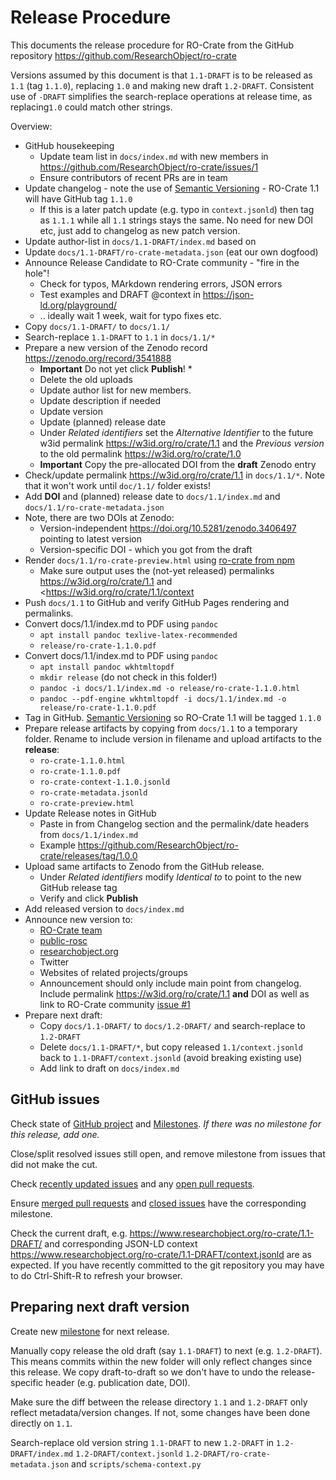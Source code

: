 # Release Procedure

This documents the release procedure for RO-Crate from the GitHub repository <https://github.com/ResearchObject/ro-crate>

Versions assumed by this document is that `1.1-DRAFT` is to be released as `1.1` (tag `1.1.0`), replacing `1.0` and making new draft `1.2-DRAFT`. Consistent use of `-DRAFT` simplifies the search-replace operations at release time, as replacing`1.0` could match other strings.

Overview:
* GitHub housekeeping
  * Update team list in `docs/index.md` with new members in <https://github.com/ResearchObject/ro-crate/issues/1>
  * Ensure contributors of recent PRs are in team
* Update changelog - note the use of [Semantic Versioning](https://semver.org/) - RO-Crate 1.1 will have GitHub tag `1.1.0`
  * If this is a later patch update (e.g. typo in `context.jsonld`) then tag as `1.1.1` while all `1.1` strings stays the same. No need for new DOI etc, just add to changelog as new patch version.
* Update author-list in `docs/1.1-DRAFT/index.md` based on 
* Update `docs/1.1-DRAFT/ro-crate-metadata.json` (eat our own dogfood)
* Announce Release Candidate to RO-Crate community - "fire in the hole"!
  * Check for typos, MArkdown rendering errors, JSON errors
  * Test examples and DRAFT @context in <https://json-ld.org/playground/>
  * .. ideally wait 1 week, wait for typo fixes etc.
* Copy `docs/1.1-DRAFT/` to `docs/1.1/`
* Search-replace `1.1-DRAFT` to `1.1` in `docs/1.1/*`
* Prepare a new version of the Zenodo record <https://zenodo.org/record/3541888>
  * **Important** Do not yet click **Publish**! * 
  * Delete the old uploads
  * Update author list for new members.
  * Update description if needed
  * Update version
  * Update (planned) release date
  * Under _Related identifiers_ set the _Alternative Identifier_ to the future w3id permalink  <https://w3id.org/ro/crate/1.1> and the _Previous version_ to the old permalink <https://w3id.org/ro/crate/1.0>
  * **Important** Copy the pre-allocated DOI from the **draft** Zenodo entry
* Check/update permalink <https://w3id.org/ro/crate/1.1> in `docs/1.1/*`. Note that it won't work until `doc/1.1/` folder exists!
* Add **DOI** and (planned) release date to `docs/1.1/index.md` and `docs/1.1/ro-crate-metadata.json`
 * Note, there are two DOIs at Zenodo:
   - Version-independent <https://doi.org/10.5281/zenodo.3406497> pointing to latest version
   - Version-specific DOI - which you got from the draft 
* Render `docs/1.1/ro-crate-preview.html` using [ro-crate from npm](https://www.npmjs.com/package/ro-crate)
  * Make sure output uses the (not-yet released) permalinks <https://w3id.org/ro/crate/1.1> and <<https://w3id.org/ro/crate/1.1/context>
* Push `docs/1.1` to GitHub and verify GitHub Pages rendering and permalinks.
* Convert docs/1.1/index.md to PDF using `pandoc`
  * `apt install pandoc texlive-latex-recommended`
  * `release/ro-crate-1.1.0.pdf`
* Convert docs/1.1/index.md to PDF using `pandoc`
  * `apt install pandoc wkhtmltopdf`
  * `mkdir release` (do not check in this folder!)
  * `pandoc -i docs/1.1/index.md -o release/ro-crate-1.1.0.html`
  * `pandoc --pdf-engine wkhtmltopdf -i docs/1.1/index.md -o release/ro-crate-1.1.0.pdf`
* Tag in GitHub. [Semantic Versioning](https://semver.org/) so RO-Crate 1.1 will be tagged `1.1.0`
* Prepare release artifacts by copying from `docs/1.1` to a temporary folder. Rename to include version in filename and upload artifacts to the **release**:
    - `ro-crate-1.1.0.html` 
    - `ro-crate-1.1.0.pdf`
    - `ro-crate-context-1.1.0.jsonld`
    - `ro-crate-metadata.jsonld`
    - `ro-crate-preview.html`
* Update Release notes in GitHub
  * Paste in from Changelog section and the permalink/date headers from `docs/1.1/index.md` 
  * Example <https://github.com/ResearchObject/ro-crate/releases/tag/1.0.0>
* Upload same artifacts to Zenodo from the GitHub release. 
  - Under _Related identifiers_ modify _Identical to_ to point to the new GitHub release tag
  - Verify and click **Publish**
* Add released version to `docs/index.md`
* Announce new version to:
  * [RO-Crate team](https://github.com/orgs/ResearchObject/teams/ro-crate)
  * [public-rosc](https://lists.w3.org/Archives/Public/public-rosc/)
  * [researchobject.org](https://github.com/ResearchObject/ResearchObject.github.io)
  * Twitter
  * Websites of related projects/groups
  * Announcement should only include main point from changelog. Include permalink <https://w3id.org/ro/crate/1.1>  **and** DOI as well as link to RO-Crate community [issue #1](<https://github.com/ResearchObject/ro-crate/issues/1>)
* Prepare next draft:
  * Copy `docs/1.1-DRAFT/` to `docs/1.2-DRAFT/` and search-replace to `1.2-DRAFT`
  * Delete `docs/1.1-DRAFT/*`, but copy released `1.1/context.jsonld` back to `1.1-DRAFT/context.jsonld` (avoid breaking existing use)
  * Add link to draft on `docs/index.md`


## GitHub issues

Check state of [GitHub project](https://github.com/ResearchObject/ro-crate/projects/1) and [Milestones](https://github.com/ResearchObject/ro-crate/milestones). _If there was no milestone for this release, add one._

Close/split resolved issues still open, and remove milestone from issues that did not make the cut.

Check [recently updated issues](https://github.com/ResearchObject/ro-crate/issues?q=is%3Aissue+is%3Aopen+sort%3Aupdated-desc) and any [open pull requests](https://github.com/ResearchObject/ro-crate/pulls).

Ensure [merged pull requests](https://github.com/ResearchObject/ro-crate/pulls?q=is%3Apr+is%3Aclosed) and [closed issues](https://github.com/ResearchObject/ro-crate/issues?q=is%3Aissue+is%3Aclosed) have the corresponding milestone.

Check the current draft, e.g. <https://www.researchobject.org/ro-crate/1.1-DRAFT/> and corresponding JSON-LD context <https://www.researchobject.org/ro-crate/1.1-DRAFT/context.jsonld> are as expected. If you have recently committed to the git repository you may have to do Ctrl-Shift-R to refresh your browser.



## Preparing next draft version

Create new [milestone](https://github.com/ResearchObject/ro-crate/milestones) for next release.

Manually copy release the old draft (say `1.1-DRAFT`) to next (e.g. `1.2-DRAFT`). This means commits within the new folder will only reflect changes since this release. We copy draft-to-draft so we don't have to undo the release-specific header (e.g. publication date, DOI).

Make sure the diff between the release directory `1.1` and `1.2-DRAFT` only reflect metadata/version changes. If not, some changes have been done directly on `1.1`.

Search-replace old version string `1.1-DRAFT` to new `1.2-DRAFT` in `1.2-DRAFT/index.md` `1.2-DRAFT/context.jsonld` `1.2-DRAFT/ro-crate-metadata.json` and `scripts/schema-context.py`

